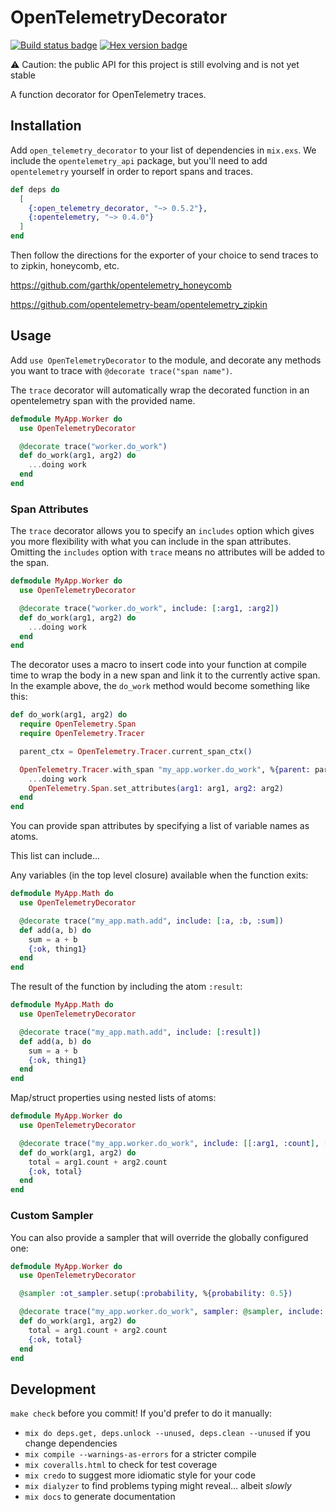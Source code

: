 # OpenTelemetryDecorator

[![Build status badge](https://github.com/marcdel/open_telemetry_decorator/workflows/Elixir%20CI/badge.svg)](https://github.com/marcdel/open_telemetry_decorator/actions)
[![Hex version badge](https://img.shields.io/hexpm/v/open_telemetry_decorator.svg)](https://hex.pm/packages/open_telemetry_decorator)

⚠️ Caution: the public API for this project is still evolving and is not yet stable

<!-- MDOC -->
<!-- INCLUDE -->
A function decorator for OpenTelemetry traces.

## Installation

Add `open_telemetry_decorator` to your list of dependencies in `mix.exs`. We include the `opentelemetry_api` package, but you'll need to add `opentelemetry` yourself in order to report spans and traces.

```elixir
def deps do
  [
    {:open_telemetry_decorator, "~> 0.5.2"},
    {:opentelemetry, "~> 0.4.0"}
  ]
end
```

Then follow the directions for the exporter of your choice to send traces to to zipkin, honeycomb, etc.

https://github.com/garthk/opentelemetry_honeycomb

https://github.com/opentelemetry-beam/opentelemetry_zipkin

## Usage

Add `use OpenTelemetryDecorator` to the module, and decorate any methods you want to trace with `@decorate trace("span name")`.

The `trace` decorator will automatically wrap the decorated function in an opentelemetry span with the provided name.

```elixir
defmodule MyApp.Worker do
  use OpenTelemetryDecorator

  @decorate trace("worker.do_work")
  def do_work(arg1, arg2) do
    ...doing work
  end
end
```

### Span Attributes

The `trace` decorator allows you to specify an `includes` option which gives you more flexibility with what you can include in the span attributes. Omitting the `includes` option with `trace` means no attributes will be added to the span.

```elixir
defmodule MyApp.Worker do
  use OpenTelemetryDecorator

  @decorate trace("worker.do_work", include: [:arg1, :arg2])
  def do_work(arg1, arg2) do
    ...doing work
  end
end
```

The decorator uses a macro to insert code into your function at compile time to wrap the body in a new span and link it to the currently active span. In the example above, the `do_work` method would become something like this:

```elixir
def do_work(arg1, arg2) do
  require OpenTelemetry.Span
  require OpenTelemetry.Tracer

  parent_ctx = OpenTelemetry.Tracer.current_span_ctx()

  OpenTelemetry.Tracer.with_span "my_app.worker.do_work", %{parent: parent_ctx} do
    ...doing work
    OpenTelemetry.Span.set_attributes(arg1: arg1, arg2: arg2)
  end
end
```

You can provide span attributes by specifying a list of variable names as atoms.

This list can include...

Any variables (in the top level closure) available when the function exits:

```elixir
defmodule MyApp.Math do
  use OpenTelemetryDecorator

  @decorate trace("my_app.math.add", include: [:a, :b, :sum])
  def add(a, b) do
    sum = a + b
    {:ok, thing1}
  end
end
```

The result of the function by including the atom `:result`:

```elixir
defmodule MyApp.Math do
  use OpenTelemetryDecorator

  @decorate trace("my_app.math.add", include: [:result])
  def add(a, b) do
    sum = a + b
    {:ok, thing1}
  end
end
```

Map/struct properties using nested lists of atoms:

```elixir
defmodule MyApp.Worker do
  use OpenTelemetryDecorator

  @decorate trace("my_app.worker.do_work", include: [[:arg1, :count], [:arg2, :count], :total])
  def do_work(arg1, arg2) do
    total = arg1.count + arg2.count
    {:ok, total}
  end
end
```

### Custom Sampler

You can also provide a sampler that will override the globally configured one:

```elixir
defmodule MyApp.Worker do
  use OpenTelemetryDecorator

  @sampler :ot_sampler.setup(:probability, %{probability: 0.5})

  @decorate trace("my_app.worker.do_work", sampler: @sampler, include: [:arg1, :arg2, :result])
  def do_work(arg1, arg2) do
    total = arg1.count + arg2.count
    {:ok, total}
  end
end
```

<!-- MDOC -->

## Development

`make check` before you commit! If you'd prefer to do it manually:

* `mix do deps.get, deps.unlock --unused, deps.clean --unused` if you change dependencies
* `mix compile --warnings-as-errors` for a stricter compile
* `mix coveralls.html` to check for test coverage
* `mix credo` to suggest more idiomatic style for your code
* `mix dialyzer` to find problems typing might reveal… albeit *slowly*
* `mix docs` to generate documentation
